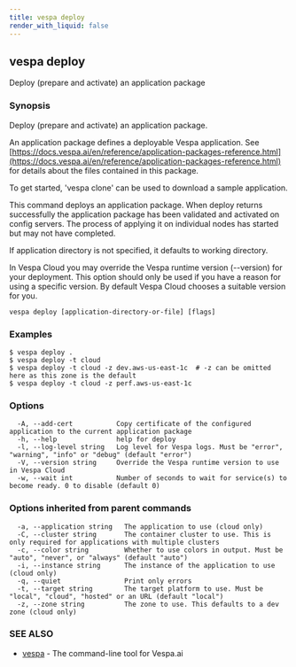 ```yaml
---
title: vespa deploy
render_with_liquid: false
---
```


## vespa deploy

Deploy (prepare and activate) an application package

### Synopsis

Deploy (prepare and activate) an application package.

An application package defines a deployable Vespa application. See
[https://docs.vespa.ai/en/reference/application-packages-reference.html](https://docs.vespa.ai/en/reference/application-packages-reference.html) for
details about the files contained in this package.

To get started, 'vespa clone' can be used to download a sample application.

This command deploys an application package. When deploy returns successfully
the application package has been validated and activated on config servers. The
process of applying it on individual nodes has started but may not have
completed.

If application directory is not specified, it defaults to working directory.

In Vespa Cloud you may override the Vespa runtime version (--version) for your
deployment. This option should only be used if you have a reason for using a
specific version. By default Vespa Cloud chooses a suitable version for you.


```
vespa deploy [application-directory-or-file] [flags]
```

### Examples

```
$ vespa deploy .
$ vespa deploy -t cloud
$ vespa deploy -t cloud -z dev.aws-us-east-1c  # -z can be omitted here as this zone is the default
$ vespa deploy -t cloud -z perf.aws-us-east-1c
```

### Options

```
  -A, --add-cert           Copy certificate of the configured application to the current application package
  -h, --help               help for deploy
  -l, --log-level string   Log level for Vespa logs. Must be "error", "warning", "info" or "debug" (default "error")
  -V, --version string     Override the Vespa runtime version to use in Vespa Cloud
  -w, --wait int           Number of seconds to wait for service(s) to become ready. 0 to disable (default 0)
```

### Options inherited from parent commands

```
  -a, --application string   The application to use (cloud only)
  -C, --cluster string       The container cluster to use. This is only required for applications with multiple clusters
  -c, --color string         Whether to use colors in output. Must be "auto", "never", or "always" (default "auto")
  -i, --instance string      The instance of the application to use (cloud only)
  -q, --quiet                Print only errors
  -t, --target string        The target platform to use. Must be "local", "cloud", "hosted" or an URL (default "local")
  -z, --zone string          The zone to use. This defaults to a dev zone (cloud only)
```

### SEE ALSO

* [vespa](vespa.html)	 - The command-line tool for Vespa.ai

